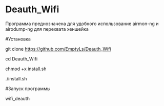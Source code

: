 # Deauth_Wifi

Программа преднозначена для удобного использование airmon-ng и airodump-ng для перехвата хеншейка


#Установка

git clone https://github.com/EmptyLs/Deauth_Wifi

cd Deauth_Wifi

chmod +x install.sh

./install.sh

#Запуск программы

wifi_deauth
